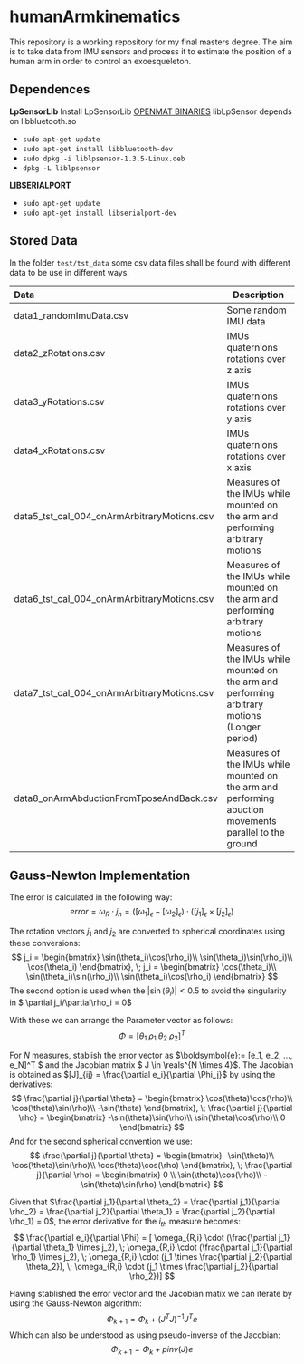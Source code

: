 # humanArmkinematics
This repository is a working repository for my final masters degree. The aim is to take data from IMU sensors and process it to estimate the position of a human arm in order to control an exoesqueleton. 

## Dependences
**LpSensorLib**
Install LpSensorLib [OPENMAT BINARIES](https://lp-research.com/support/)
libLpSensor depends on libbluetooth.so
- `sudo apt-get update`
- `sudo apt-get install libbluetooth-dev`
- `sudo dpkg -i liblpsensor-1.3.5-Linux.deb`
- `dpkg -L liblpsensor`

**LIBSERIALPORT**
- `sudo apt-get update`
- `sudo apt-get install libserialport-dev`

## Stored Data

In the folder `test/tst_data` some csv data files shall be found with different data to be use in different ways.

| Data                                              | Description |
| :--                                               | ----------- |
| data1_randomImuData.csv                           | Some random IMU data |
| data2_zRotations.csv                              | IMUs quaternions rotations over z axis | 
| data3_yRotations.csv                              | IMUs quaternions rotations over y axis | 
| data4_xRotations.csv                              | IMUs quaternions rotations over x axis | 
| data5_tst_cal_004_onArmArbitraryMotions.csv       | Measures of the IMUs while mounted on the arm and performing arbitrary motions | 
| data6_tst_cal_004_onArmArbitraryMotions.csv       | Measures of the IMUs while mounted on the arm and performing arbitrary motions | 
| data7_tst_cal_004_onArmArbitraryMotions.csv       | Measures of the IMUs while mounted on the arm and performing arbitrary motions (Longer period) | 
| data8_onArmAbductionFromTposeAndBack.csv          | Measures of the IMUs while mounted on the arm and performing abuction movements parallel to the ground |

## Gauss-Newton Implementation
The error is calculated in the following way:
$$ error = \omega_{R} \cdot j_n = ([\omega_1]_\epsilon - [\omega_2]_\epsilon) \cdot ([j_1]_\epsilon \times [j_2]_\epsilon) $$

The rotation vectors $j_1$ and $j_2$ are converted to spherical coordinates using these conversions:
$$ j_i = \begin{bmatrix} \sin(\theta_i)\cos(\rho_i)\\ \sin(\theta_i)\sin(\rho_i)\\ \cos(\theta_i)
\end{bmatrix}, \; j_i = \begin{bmatrix} \cos(\theta_i)\\ \sin(\theta_i)\sin(\rho_i)\\ \sin(\theta_i)\cos(\rho_i)
\end{bmatrix} $$
The second option is used when the $|\sin(\theta_i)| < 0.5$ to avoid the singularity in $ \partial j_i/\partial\rho_i = 0$

With these we can arrange the Parameter vector as follows:
$$ \Phi = [\theta_1 \; \rho_1 \;\theta_2 \; \rho_2]^T $$

For $N$ measures, stablish the error vector as $\boldsymbol{e}:= [e_1, e_2, ..., e_N]^T $ and the Jacobian matrix $ J \in \reals^{N \times 4}$. The Jacobian is obtained as $[J]_{ij} = \frac{\partial e_i}{\partial \Phi_j}$ by using the derivatives:
$$ \frac{\partial j}{\partial \theta} = \begin{bmatrix} \cos(\theta)\cos(\rho)\\ \cos(\theta)\sin(\rho)\\ -\sin(\theta)
\end{bmatrix}, \; \frac{\partial j}{\partial \rho} = \begin{bmatrix} -\sin(\theta)\sin(\rho)\\ \sin(\theta)\cos(\rho)\\ 0
\end{bmatrix} $$
And for the second spherical convention we use:
$$ \frac{\partial j}{\partial \theta} = \begin{bmatrix} -\sin(\theta)\\ \cos(\theta)\sin(\rho)\\ \cos(\theta)\cos(\rho)
\end{bmatrix}, \; \frac{\partial j}{\partial \rho} = \begin{bmatrix} 0 \\ \sin(\theta)\cos(\rho)\\ -\sin(\theta)\sin(\rho)
\end{bmatrix} $$

Given that $\frac{\partial j_1}{\partial \theta_2} = \frac{\partial j_1}{\partial \rho_2} = \frac{\partial j_2}{\partial \theta_1} = \frac{\partial j_2}{\partial \rho_1} = 0$, the error derivative for the $i_{th}$ measure becomes:
$$ \frac{\partial e_i}{\partial \Phi} = [
    \omega_{R,i} \cdot (\frac{\partial j_1}{\partial \theta_1} \times j_2), \; 
    \omega_{R,i} \cdot (\frac{\partial j_1}{\partial \rho_1}   \times j_2), \;
    \omega_{R,i} \cdot (j_1 \times \frac{\partial j_2}{\partial \theta_2}), \;
    \omega_{R,i} \cdot (j_1 \times \frac{\partial j_2}{\partial \rho_2})]
$$

Having stablished the error vector and the Jacobian matix we can iterate by using the Gauss-Newton algorithm:
$$ \Phi_{k+1} = \Phi_{k} + (J^TJ)^{-1}J^Te $$
Which can also be understood as using pseudo-inverse of the Jacobian:
$$ \Phi_{k+1} = \Phi_{k} + pinv(J)e $$
